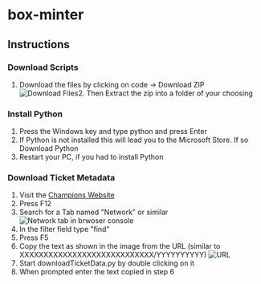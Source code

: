 # box-minter

## Instructions

### Download Scripts

1. Download the files by clicking on code -> Download ZIP
![Download Files](https://i.imgur.com/eTjqkzu.png)2. Then Extract the zip into a folder of your choosing
### Install Python
1. Press the Windows key and type python and press Enter
2. If Python is not installed this will lead you to the Microsoft Store. If so Download Python
3. Restart your PC, if you had to install Python
### Download Ticket Metadata
1. Visit the [Champions Website](https://www.champions.io/redeem-tickets)
2. Press F12
3. Search for a Tab named "Network" or similar 
![Network tab in brwoser console](https://i.imgur.com/sYmuLIR.png)
5. In the filter field type "find"
6. Press F5
7.  Copy the text as shown in the image from the URL (similar to XXXXXXXXXXXXXXXXXXXXXXXXXXXX/YYYYYYYYYY)
![URL](https://i.imgur.com/Nwg9GTr.png)
8. Start downloadTicketData.py by double clicking on it
9. When prompted enter the text copied in step 6
